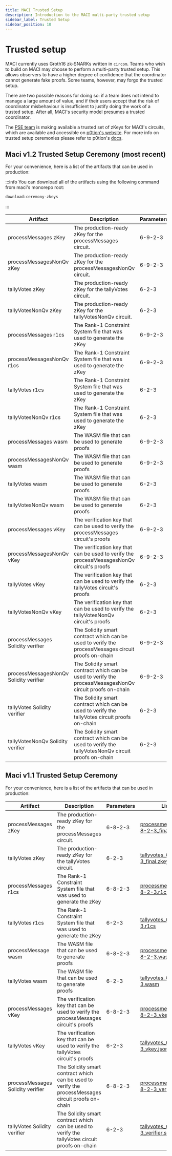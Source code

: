 ```yaml
---
title: MACI Trusted Setup
description: Introduction to the MACI multi-party trusted setup
sidebar_label: Trusted Setup
sidebar_position: 10
---
```


# Trusted setup

MACI currently uses Groth16 zk-SNARKs written in `circom`. Teams who wish to
build on MACI may choose to perform a multi-party trusted setup. This allows
observers to have a higher degree of confidence that the coordinator cannot
generate fake proofs. Some teams, however, may forgo the trusted setup.

There are two possible reasons for doing so: if a team does not intend
to manage a large amount of value, and if their users accept that the risk of
coordinator misbehaviour is insufficient to justify doing the work of a
trusted setup. After all, MACI's security model presumes a trusted coordinator.

The [PSE team](https://pse.dev/) is making available a trusted set of zKeys for MACI's circuits,
which are available and accessible on
[p0tion's website](https://ceremony.pse.dev/).
For more info on trusted setup ceremonies please refer to p0tion's [docs](https://p0tion.super.site/).

## Maci v1.2 Trusted Setup Ceremony (most recent)

For your convenience, here is a list of the artifacts that can be used in production:

:::info
You can download all of the artifacts using the following command from maci's monorepo root:

```bash
download:ceremony-zkeys
```

:::

| Artifact                               | Description                                                                                              | Parameters | Link                                                                                                                                                                                                                                            |
| -------------------------------------- | -------------------------------------------------------------------------------------------------------- | ---------- | ----------------------------------------------------------------------------------------------------------------------------------------------------------------------------------------------------------------------------------------------- |
| processMessages zKey                   | The production-ready zKey for the processMessages circuit.                                               | 6-9-2-3    | [processMessages_6-9-2-3_final.zkey](https://maci-v1-2-0-trusted-setup-ceremony-pse-p0tion-production.s3.eu-central-1.amazonaws.com/circuits/maci-processmessages_6-9-2-3/contributions/maci-processmessages_6-9-2-3_final.zkey)                |
| processMessagesNonQv zKey              | The production-ready zKey for the processMessagesNonQv circuit.                                          | 6-9-2-3    | [processMessagesNonQv_6-9-2-3_final.zkey](https://maci-v1-2-0-trusted-setup-ceremony-pse-p0tion-production.s3.eu-central-1.amazonaws.com/circuits/maci-processmessagesnonqv_6-9-2-3/contributions/maci-processmessagesnonqv_6-9-2-3_final.zkey) |
| tallyVotes zKey                        | The production-ready zKey for the tallyVotes circuit.                                                    | 6-2-3      | [tallyVotes_6-2-3_final.zkey](https://maci-v1-trusted-setup-ceremony-pse-p0tion-production.s3.eu-central-1.amazonaws.com/circuits/tallyvotes_6-2-3/contributions/tallyvotes_6-2-3_final.zkey)                                                   |
| tallyVotesNonQv zKey                   | The production-ready zKey for the tallyVotesNonQv circuit.                                               | 6-2-3      | [tallyVotesNonQv_6-2-3_final.zkey](https://maci-v1-2-0-trusted-setup-ceremony-pse-p0tion-production.s3.eu-central-1.amazonaws.com/circuits/maci-tallyvotesnonqv_6-2-3/contributions/maci-tallyvotesnonqv_6-2-3_final.zkey)                      |
| processMessages r1cs                   | The Rank-1 Constraint System file that was used to generate the zKey                                     | 6-9-2-3    | [MACI-ProcessMessages_6-9-2-3.r1cs ](https://maci-v1-2-0-trusted-setup-ceremony-pse-p0tion-production.s3.eu-central-1.amazonaws.com/circuits/maci-processmessages_6-9-2-3/MACI-ProcessMessages_6-9-2-3.r1cs)                                    |
| processMessagesNonQv r1cs              | The Rank-1 Constraint System file that was used to generate the zKey                                     | 6-9-2-3    | [MACI-ProcessMessagesNonQv_6-9-2-3.r1cs](https://maci-v1-2-0-trusted-setup-ceremony-pse-p0tion-production.s3.eu-central-1.amazonaws.com/circuits/maci-processmessagesnonqv_6-9-2-3/MACI-ProcessMessagesNonQv_6-9-2-3.r1cs)                      |
| tallyVotes r1cs                        | The Rank-1 Constraint System file that was used to generate the zKey                                     | 6-2-3      | [tallyvotes_6-2-3.r1cs](https://maci-v1-trusted-setup-ceremony-pse-p0tion-production.s3.eu-central-1.amazonaws.com/circuits/tallyvotes_6-2-3/tallyvotes_6-2-3.r1cs)                                                                             |
| tallyVotesNonQv r1cs                   | The Rank-1 Constraint System file that was used to generate the zKey                                     | 6-2-3      | [tallyvotesnonqv_6-2-3.r1cs](https://maci-v1-2-0-trusted-setup-ceremony-pse-p0tion-production.s3.eu-central-1.amazonaws.com/circuits/maci-tallyvotesnonqv_6-2-3/MACI-TallyVotesNonQv_6-2-3.r1cs)                                                |
| processMessages wasm                   | The WASM file that can be used to generate proofs                                                        | 6-9-2-3    | [MACI-ProcessMessages_6-9-2-3.wasm](https://maci-v1-2-0-trusted-setup-ceremony-pse-p0tion-production.s3.eu-central-1.amazonaws.com/circuits/maci-processmessages_6-9-2-3/MACI-ProcessMessages_6-9-2-3.wasm)                                     |
| processMessagesNonQv wasm              | The WASM file that can be used to generate proofs                                                        | 6-9-2-3    | [MACI-ProcessMessagesNonQv_6-9-2-3.wasm](https://maci-v1-2-0-trusted-setup-ceremony-pse-p0tion-production.s3.eu-central-1.amazonaws.com/circuits/maci-processmessagesnonqv_6-9-2-3/MACI-ProcessMessagesNonQv_6-9-2-3.wasm)                      |
| tallyVotes wasm                        | The WASM file that can be used to generate proofs                                                        | 6-2-3      | [tallyvotes_6-2-3.wasm](https://maci-v1-trusted-setup-ceremony-pse-p0tion-production.s3.eu-central-1.amazonaws.com/circuits/tallyvotes_6-2-3/tallyvotes_6-2-3.wasm)                                                                             |
| tallyVotesNonQv wasm                   | The WASM file that can be used to generate proofs                                                        | 6-2-3      | [tallyvotesnonqv_6-2-3.wasm](https://maci-v1-2-0-trusted-setup-ceremony-pse-p0tion-production.s3.eu-central-1.amazonaws.com/circuits/maci-tallyvotesnonqv_6-2-3/MACI-TallyVotesNonQv_6-2-3.wasm)                                                |
| processMessages vKey                   | The verification key that can be used to verify the processMessages circuit's proofs                     | 6-9-2-3    | [maci-processmessages_6-9-2-3_vkey.json](https://maci-v1-2-0-trusted-setup-ceremony-pse-p0tion-production.s3.eu-central-1.amazonaws.com/circuits/maci-processmessages_6-9-2-3/maci-processmessages_6-9-2-3_vkey.json)                           |
| processMessagesNonQv vKey              | The verification key that can be used to verify the processMessagesNonQv circuit's proofs                | 6-9-2-3    | [maci-processmessagesnonqv_6-9-2-3_vkey.json](https://maci-v1-2-0-trusted-setup-ceremony-pse-p0tion-production.s3.eu-central-1.amazonaws.com/circuits/maci-processmessagesnonqv_6-9-2-3/maci-processmessagesnonqv_6-9-2-3_vkey.json)            |
| tallyVotes vKey                        | The verification key that can be used to verify the tallyVotes circuit's proofs                          | 6-2-3      | [tallyvotes_6-2-3_vkey.json](https://maci-v1-trusted-setup-ceremony-pse-p0tion-production.s3.eu-central-1.amazonaws.com/circuits/tallyvotes_6-2-3/tallyvotes_6-2-3_vkey.json)                                                                   |
| tallyVotesNonQv vKey                   | The verification key that can be used to verify the tallyVotesNonQv circuit's proofs                     | 6-2-3      | [tallyvotesnonqv_6-2-3_vkey.json](https://maci-v1-2-0-trusted-setup-ceremony-pse-p0tion-production.s3.eu-central-1.amazonaws.com/circuits/maci-tallyvotesnonqv_6-2-3/maci-tallyvotesnonqv_6-2-3_vkey.json)                                      |
| processMessages Solidity verifier      | The Solidity smart contract which can be used to verify the processMessages circuit proofs on-chain      | 6-9-2-3    | [maci-processmessages_6-9-2-3_verifier.sol](https://maci-v1-2-0-trusted-setup-ceremony-pse-p0tion-production.s3.eu-central-1.amazonaws.com/circuits/maci-processmessages_6-9-2-3/maci-processmessages_6-9-2-3_verifier.sol)                     |
| processMessagesNonQv Solidity verifier | The Solidity smart contract which can be used to verify the processMessagesNonQv circuit proofs on-chain | 6-9-2-3    | [maci-processmessagesnonqv_6-9-2-3_verifier.sol](https://maci-v1-2-0-trusted-setup-ceremony-pse-p0tion-production.s3.eu-central-1.amazonaws.com/circuits/maci-processmessagesnonqv_6-9-2-3/maci-processmessagesnonqv_6-9-2-3_verifier.sol)      |
| tallyVotes Solidity verifier           | The Solidity smart contract which can be used to verify the tallyVotes circuit proofs on-chain           | 6-2-3      | [tallyvotes_6-2-3_verifier.sol](https://maci-v1-trusted-setup-ceremony-pse-p0tion-production.s3.eu-central-1.amazonaws.com/circuits/tallyvotes_6-2-3/tallyvotes_6-2-3_verifier.sol)                                                             |
| tallyVotesNonQv Solidity verifier      | The Solidity smart contract which can be used to verify the tallyVotesNonQv circuit proofs on-chain      | 6-2-3      | [tallyvotesnonqv_6-2-3_verifier.sol](https://maci-v1-2-0-trusted-setup-ceremony-pse-p0tion-production.s3.eu-central-1.amazonaws.com/circuits/maci-tallyvotesnonqv_6-2-3/maci-tallyvotesnonqv_6-2-3_verifier.sol)                                |

## Maci v1.1 Trusted Setup Ceremony

For your convenience, here is a list of the artifacts that can be used in production:

| Artifact                          | Description                                                                                         | Parameters | Link                                                                                                                                                                                                               |
| --------------------------------- | --------------------------------------------------------------------------------------------------- | ---------- | ------------------------------------------------------------------------------------------------------------------------------------------------------------------------------------------------------------------ |
| processMessages zKey              | The production-ready zKey for the processMessages circuit.                                          | 6-8-2-3    | [processmessages_6-8-2-3_final.zkey](https://maci-v1-trusted-setup-ceremony-pse-p0tion-production.s3.eu-central-1.amazonaws.com/circuits/processmessages_6-8-2-3/contributions/processmessages_6-8-2-3_final.zkey) |
| tallyVotes zKey                   | The production-ready zKey for the tallyVotes circuit.                                               | 6-2-3      | [tallyvotes_6-2-3_final.zkey](https://maci-v1-trusted-setup-ceremony-pse-p0tion-production.s3.eu-central-1.amazonaws.com/circuits/tallyvotes_6-2-3/contributions/tallyvotes_6-2-3_final.zkey)                      |
| processMessages r1cs              | The Rank-1 Constraint System file that was used to generate the zKey                                | 6-8-2-3    | [processmessages_6-8-2-3.r1cs](https://maci-v1-trusted-setup-ceremony-pse-p0tion-production.s3.eu-central-1.amazonaws.com/circuits/processmessages_6-8-2-3/processmessages_6-8-2-3.r1cs)                           |
| tallyVotes r1cs                   | The Rank-1 Constraint System file that was used to generate the zKey                                | 6-2-3      | [tallyvotes_6-2-3.r1cs](https://maci-v1-trusted-setup-ceremony-pse-p0tion-production.s3.eu-central-1.amazonaws.com/circuits/tallyvotes_6-2-3/tallyvotes_6-2-3.r1cs)                                                |
| processMessage wasm               | The WASM file that can be used to generate proofs                                                   | 6-8-2-3    | [processmessages_6-8-2-3.wasm](https://maci-v1-trusted-setup-ceremony-pse-p0tion-production.s3.eu-central-1.amazonaws.com/circuits/processmessages_6-8-2-3/processmessages_6-8-2-3.wasm)                           |
| tallyVotes wasm                   | The WASM file that can be used to generate proofs                                                   | 6-2-3      | [tallyvotes_6-2-3.wasm](https://maci-v1-trusted-setup-ceremony-pse-p0tion-production.s3.eu-central-1.amazonaws.com/circuits/tallyvotes_6-2-3/tallyvotes_6-2-3.wasm)                                                |
| processMessages vKey              | The verification key that can be used to verify the processMessages circuit's proofs                | 6-8-2-3    | [processmessages_6-8-2-3_vkey.json](https://maci-v1-trusted-setup-ceremony-pse-p0tion-production.s3.eu-central-1.amazonaws.com/circuits/processmessages_6-8-2-3/processmessages_6-8-2-3_vkey.json)                 |
| tallyVotes vKey                   | The verification key that can be used to verify the tallyVotes circuit's proofs                     | 6-2-3      | [tallyvotes_6-2-3_vkey.json](https://maci-v1-trusted-setup-ceremony-pse-p0tion-production.s3.eu-central-1.amazonaws.com/circuits/tallyvotes_6-2-3/tallyvotes_6-2-3_vkey.json)                                      |
| processMessages Solidity verifier | The Solidity smart contract which can be used to verify the processMessages circuit proofs on-chain | 6-8-2-3    | [processmessages_6-8-2-3_verifier.sol](https://maci-v1-trusted-setup-ceremony-pse-p0tion-production.s3.eu-central-1.amazonaws.com/circuits/processmessages_6-8-2-3/processmessages_6-8-2-3_verifier.sol)           |
| tallyVotes Solidity verifier      | The Solidity smart contract which can be used to verify the tallyVotes circuit proofs on-chain      | 6-2-3      | [tallyvotes_6-2-3_verifier.sol](https://maci-v1-trusted-setup-ceremony-pse-p0tion-production.s3.eu-central-1.amazonaws.com/circuits/tallyvotes_6-2-3/tallyvotes_6-2-3_verifier.sol)                                |
